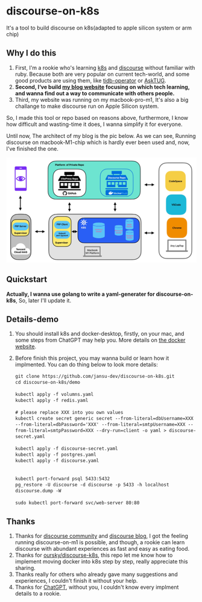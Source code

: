# discourse-on-k8s

It's a tool to build discourse on k8s(adapted to apple silicon system or arm chip)

## Why I do this

1. First, I'm a rookie who's learning [k8s](https://kubernetes.io/) and [discourse](https://github.com/discourse/discourse) without familiar with ruby. Because both are very popular on current tech-world, and some good products are using them, like [tidb-operator](https://github.com/pingcap/tidb-operator) or [AskTUG](https://tidb.net/u/jansu-dev/post/all).  
2. **Second, I‘ve build [my blog website](http://www.dbnest.net/) focusing on which tech learning, and wanna find out a way to communicate with others people.**
3. Third, my website was running on my macbook-pro-m1, It's also a big challange to make discourse run on Apple Silicon system.

So, I made this tool or repo based on reasons above, furthermore, I know how difficult and wasting-time it does, I wanna simplify it for everyone.

Until now, The architect of my blog is the pic below. As we can see, Running discourse on macbook-M1-chip which is hardly ever been used and, now, I've finished the one.  

![blog-arch](images/blog-arch.jpeg)

## Quickstart

**Actually, I wanna use golang to write a yaml-generater for discourse-on-k8s**, So, later I'll update it.

## Details-demo

1. You should install k8s and docker-desktop, firstly, on your mac, and some steps from ChatGPT may help you. More details on [the docker website](https://www.docker.com/products/docker-desktop/).

2. Before finish this project, you may wanna build or learn how it implmented. You can do thing below to look more details:

    ```shell
    git clone https://github.com/jansu-dev/discourse-on-k8s.git
    cd discourse-on-k8s/demo

    kubectl apply -f volumns.yaml
    kubectl apply -f redis.yaml

    # please replace XXX into you own values
    kubectl create secret generic secret --from-literal=dbUsername=XXX --from-literal=dbPassword='XXX' --from-literal=smtpUsername=XXX --from-literal=smtpPassword=XXX --dry-run=client -o yaml > discourse-secret.yaml

    kubectl apply -f discourse-secret.yaml
    kubectl apply -f postgres.yaml
    kubectl apply -f discourse.yaml


    kubectl port-forward psql 5433:5432
    pg_restore -U discourse -d discourse -p 5433 -h localhost discourse.dump -W

    sudo kubectl port-forward svc/web-server 80:80
    ```

## Thanks

1. Thanks for [discourse community](https://meta.discourse.org/tag/arm) and [discourse blog](https://blog.discourse.org/2021/12/2021-12-07-discourse-on-a-raspberry-pi/), I got the feeling running discourse-on-m1 is possible, and though, a rookie can learn discourse with abundant experiences as fast and easy as eating food.
2. Thanks for [oursky/discourse-k8s](https://github.com/oursky/discourse-k8s), this repo let me know how to implement moving docker into k8s step by step, really appreciate this sharing.
3. Thanks really for others who already gave many suggestions and experiences, I couldn't finish it without your help.
4. Thanks for [ChatGPT](https://chat.openai.com/chat), without you, I couldn't know every implment details to a rookie.
